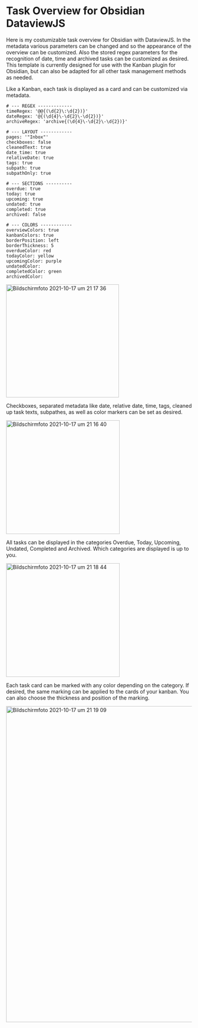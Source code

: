 # Task Overview for Obsidian DataviewJS

Here is my costumizable task overview for Obsidian with DataviewJS. In the metadata various parameters can be changed and so the appearance of the overview can be customized. Also the stored regex parameters for the recognition of date, time and archived tasks can be customized as desired. This template is currently designed for use with the Kanban plugin for Obsidian, but can also be adapted for all other task management methods as needed.

Like a Kanban, each task is displayed as a card and can be customized via metadata.

```
# --- REGEX -------------
timeRegex: '@@{(\d{2}\:\d{2})}'
dateRegex: '@{(\d{4}\-\d{2}\-\d{2})}'
archiveRegex: 'archive{(\d{4}\-\d{2}\-\d{2})}'

# --- LAYOUT ------------
pages: '"Inbox"'
checkboxes: false
cleanedText: true
date_time: true
relativeDate: true
tags: true
subpath: true
subpathOnly: true

# --- SECTIONS ----------
overdue: true
today: true
upcoming: true
undated: true
completed: true
archived: false

# --- COLORS ------------
overviewColors: true
kanbanColors: true
borderPosition: left
borderThickness: 5
overdueColor: red
todayColor: yellow
upcomingColor: purple
undatedColor: 
completedColor: green
archivedColor: 
```

<img width="306" alt="Bildschirmfoto 2021-10-17 um 21 17 36" src="https://user-images.githubusercontent.com/59178587/137641701-bcc06f05-a826-475d-8fdf-e20cec02cd4a.png">

Checkboxes, separated metadata like date, relative date, time, tags, cleaned up task texts, subpathes, as well as color markers can be set as desired.

<img width="308" alt="Bildschirmfoto 2021-10-17 um 21 16 40" src="https://user-images.githubusercontent.com/59178587/137641680-fb0d19c6-0873-45ed-b60a-c4e5d2032747.png">

All tasks can be displayed in the categories Overdue, Today, Upcoming, Undated, Completed and Archived. Which categories are displayed is up to you.

<img width="308" alt="Bildschirmfoto 2021-10-17 um 21 18 44" src="https://user-images.githubusercontent.com/59178587/137641729-97adc766-6554-4d74-a52b-5d640641730e.png">

Each task card can be marked with any color depending on the category. If desired, the same marking can be applied to the cards of your kanban. You can also choose the thickness and position of the marking.

<img width="856" alt="Bildschirmfoto 2021-10-17 um 21 19 09" src="https://user-images.githubusercontent.com/59178587/137641842-1149149f-58d9-4582-89a7-9cf7c7080ff2.png">

